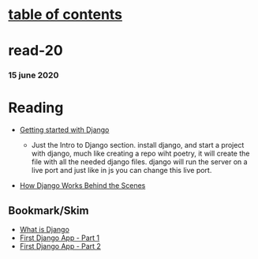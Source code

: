# [table of contents](https://h-griffin.github.io/reading-notes-401/)
# read-20
### 15 june 2020

# Reading
- [Getting started with Django](https://www.djangoproject.com/start/)
    - Just the Intro to Django section.
install django, and start a project with django, much like creating a repo wiht poetry, it will create the file with all the needed django files. django will run the server on a live port and just like in js you can change this live port.


- [How Django Works Behind the Scenes](https://wsvincent.com/how-django-works-behind-the-scenes/)
## Bookmark/Skim
- [What is Django](https://developer.mozilla.org/en-US/docs/Learn/Server-side/Django/Introduction)
- [First Django App - Part 1](https://docs.djangoproject.com/en/3.0/intro/tutorial01/)
- [First Django App - Part 2](https://docs.djangoproject.com/en/3.0/intro/tutorial02/)